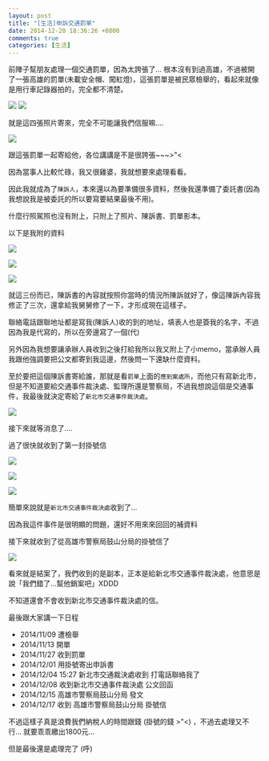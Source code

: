 ```yaml
---
layout: post
title: "[生活]申訴交通罰單"
date: 2014-12-20 18:36:26 +0800
comments: true
categories: [生活]
---
```


前陣子幫朋友處理一個交通罰單，因為太誇張了... 根本沒有到過高雄，不過被開了一張高雄的罰單(未載安全帽、闖紅燈)，這張罰單是被民眾檢舉的，看起來就像是用行車記錄器拍的，完全都不清楚。

![](https://farm9.staticflickr.com/8598/15874620510_cabbd81922_o.png)
![](https://farm9.staticflickr.com/8592/15874461138_9a11ebd98d_o.png)

就是這四張照片寄來，完全不可能讓我們信服嘛....

<!-- more -->

![](https://farm8.staticflickr.com/7476/16059959111_4675da9ddc_o.png)

跟這張罰單一起寄給他，各位講講是不是很誇張~~~>"<

因為當事人比較忙碌，我又很雞婆，我就想要來處理看看。

因此我就成為了`陳訴人`，本來還以為要準備很多資料，然後我還準備了委託書(因為我想說我是被委託的所以要寫要結果最後不用)。

什麼行照駕照也沒有附上，只附上了照片、陳訴書、罰單影本。

以下是我附的資料

![](https://farm8.staticflickr.com/7555/15874620200_7e8dfb2e19_o.png)

![](https://farm8.staticflickr.com/7524/16036122166_f7b2e94a9c_o.png)

![](https://farm8.staticflickr.com/7533/16061904925_f8fa099005_o.png)

就這三份而已，陳訴書的內容就按照你當時的情況所陳訴就好了，像這陳訴內容我修正了三次，還拿給我舅舅修了一下，才形成現在這樣子。

聯絡電話跟聯地址都是寫我(陳訴人)收的到的地址，填表人也是簽我的名字，不過因為我是代寫的，所以在旁邊寫了一個(代)

另外因為我想要讓承辦人員收到之後打給我所以我又附上了小memo，當承辦人員我跟他強調要把公文都寄到我這邊，然後問一下還缺什麼資料。

至於要把這個陳訴書寄給誰，那就是看`罰單`上面的`應到案處所`，而他只有寫新北市，但是不知道要給交通事件裁決處、監理所還是警察局，不過我想說這個是交通事件，我最後就決定寄給了`新北市交通事件裁決處`。

![](https://farm9.staticflickr.com/8598/15876136057_bffe670f9a_o.png)

接下來就等消息了....

過了很快就收到了第一封掛號信

![](https://farm8.staticflickr.com/7477/15442249053_be1671201b_o.png)

![](https://farm8.staticflickr.com/7488/15442248783_5ebae67eba_o.png)

![](https://farm8.staticflickr.com/7569/15874619870_1ed62ecda9_o.png)

簡單來說就是`新北市交通事件裁決處`收到了...

因為我這件事件是很明顯的問題，還好不用來來回回的補資料

接下來就收到了從高雄市警察局鼓山分局的掛號信了

![](https://farm8.staticflickr.com/7484/15442248683_1a2e9fd4b9_o.png)

看來就是結案了，我們收到的是副本，正本是給新北市交通事件裁決處，他意思是說「我們錯了...幫他銷案吧」XDDD

不知道還會不會收到新北市交通事件裁決處的信。

最後跟大家講一下日程

* 2014/11/09 遭檢舉
* 2014/11/13 開單
* 2014/11/27 收到罰單
* 2014/12/01 用掛號寄出申訴書
* 2014/12/04 15:27 新北市交通裁決處收到 打電話聯絡我了 
* 2014/12/08 收到新北市交通事件裁決處 公文回函
* 2014/12/15 高雄市警察局鼓山分局 發文
* 2014/12/17 收到 高雄市警察局鼓山分局 掛號信

不過這樣子真是浪費我們納稅人的時間跟錢 (掛號的錢 >"<) ，不過去處理又不行... 就要乖乖繳出1800元...

但是最後還是處理完了 (呼)


